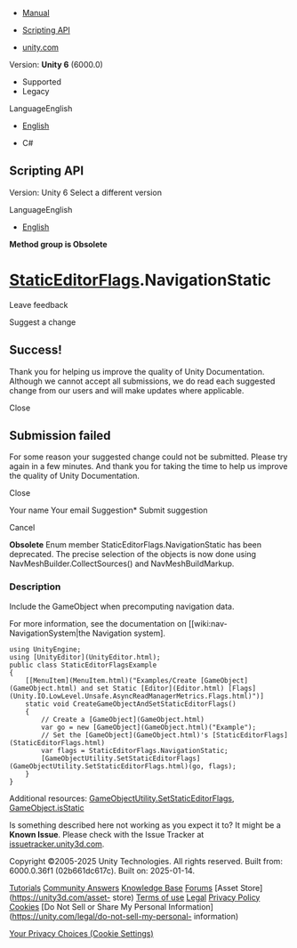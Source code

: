 [ ]()

  * [Manual](../Manual/index.html)
  * [Scripting API](../ScriptReference/index.html)

  * [unity.com](https://unity.com/)

Version: **Unity 6** (6000.0)

  * Supported
  * Legacy

LanguageEnglish

  * [English]()

  * C#

[ ](https://docs.unity3d.com)

## Scripting API

Version: Unity 6 Select a different version

LanguageEnglish

  * [English]()

**Method group is Obsolete**  

#  [StaticEditorFlags](StaticEditorFlags.html).NavigationStatic

Leave feedback

Suggest a change

## Success!

Thank you for helping us improve the quality of Unity Documentation. Although
we cannot accept all submissions, we do read each suggested change from our
users and will make updates where applicable.

Close

## Submission failed

For some reason your suggested change could not be submitted. Please <a>try
again</a> in a few minutes. And thank you for taking the time to help us
improve the quality of Unity Documentation.

Close

Your name Your email Suggestion* Submit suggestion

Cancel

[ ]()

**Obsolete** Enum member StaticEditorFlags.NavigationStatic has been
deprecated. The precise selection of the objects is now done using
NavMeshBuilder.CollectSources() and NavMeshBuildMarkup.

### Description

Include the GameObject when precomputing navigation data.

For more information, see the documentation on [[wiki:nav-NavigationSystem|the
Navigation system].

    
    
    using UnityEngine;
    using [UnityEditor](UnityEditor.html);
    public class StaticEditorFlagsExample
    {
        [[MenuItem](MenuItem.html)("Examples/Create [GameObject](GameObject.html) and set Static [Editor](Editor.html) [Flags](Unity.IO.LowLevel.Unsafe.AsyncReadManagerMetrics.Flags.html)")]
        static void CreateGameObjectAndSetStaticEditorFlags()
        {
            // Create a [GameObject](GameObject.html)
            var go = new [GameObject](GameObject.html)("Example");
            // Set the [GameObject](GameObject.html)'s [StaticEditorFlags](StaticEditorFlags.html)
            var flags = StaticEditorFlags.NavigationStatic;
            [GameObjectUtility.SetStaticEditorFlags](GameObjectUtility.SetStaticEditorFlags.html)(go, flags);
        }
    }
    

Additional resources:
[GameObjectUtility.SetStaticEditorFlags](GameObjectUtility.SetStaticEditorFlags.html),
[GameObject.isStatic](GameObject-isStatic.html)

Is something described here not working as you expect it to? It might be a
**Known Issue**. Please check with the Issue Tracker at
[issuetracker.unity3d.com](https://issuetracker.unity3d.com).

Copyright ©2005-2025 Unity Technologies. All rights reserved. Built from:
6000.0.36f1 (02b661dc617c). Built on: 2025-01-14.

[Tutorials](https://unity3d.com/learn) [Community
Answers](https://answers.unity3d.com) [Knowledge
Base](https://support.unity3d.com/hc/en-us)
[Forums](https://forum.unity3d.com) [Asset Store](https://unity3d.com/asset-
store) [Terms of use](https://docs.unity3d.com/Manual/TermsOfUse.html)
[Legal](https://unity.com/legal) [Privacy
Policy](https://unity.com/legal/privacy-policy)
[Cookies](https://unity.com/legal/cookie-policy) [Do Not Sell or Share My
Personal Information](https://unity.com/legal/do-not-sell-my-personal-
information)

[Your Privacy Choices (Cookie Settings)](javascript:void\(0\);)

